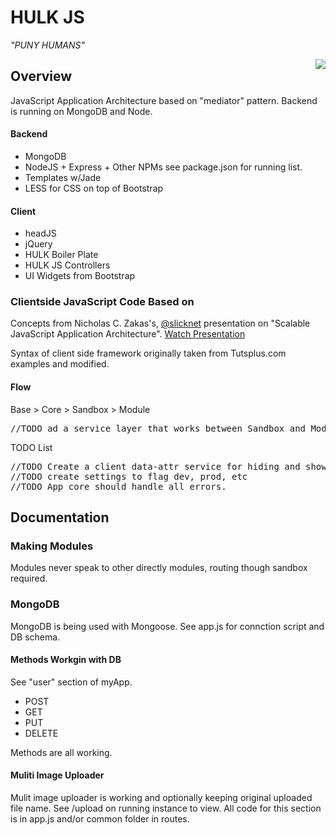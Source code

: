 <h1>HULK JS</h1>

<em>"PUNY HUMANS"</em>

<img src="http://www.leaderslair.com/marveluniverse/marvelfanfare29pic1.gif" style="float:right;">

<h2>Overview</h2>

JavaScript Application Architecture based on "mediator" pattern. Backend is running on MongoDB and Node.

<h4>Backend</h4>

<ul>
	<li>MongoDB
	<li>NodeJS + Express + Other NPMs see package.json for running list.
	<li>Templates w/Jade
	<li>LESS for CSS on top of Bootstrap
</ul>

<h4>Client</h4>
<ul>
	<li>headJS
	<li>jQuery
	<li>HULK Boiler Plate
	<li>HULK JS Controllers
	<li>UI Widgets from Bootstrap
</uL>

<h3>Clientside JavaScript Code Based on</h3>
Concepts from Nicholas C. Zakas's, <a href="https://twitter.com/slicknet">@slicknet</a> presentation on "Scalable JavaScript Application Architecture".
<a href="http://youtu.be/mKouqShWI4o">Watch Presentation</a>

Syntax of client side framework originally taken from Tutsplus.com examples and modified. 



<!-- API modules to consider making:
twitter
gmaps
dropbox -->
<h4>Flow</h4>
Base > Core > Sandbox > Module
<pre>//TODO ad a service layer that works between Sandbox and Modules.</pre>

TODO List
<pre>
//TODO Create a client data-attr service for hiding and show DOM elements. Refer to events.js for this.
//TODO create settings to flag dev, prod, etc
//TODO App core should handle all errors.
</pre>



<h2>Documentation</h2>
<h3>Making Modules</h3>
Modules never speak to other directly modules, routing though sandbox required.

<h3>MongoDB</h3>
MongoDB is being used with Mongoose. See app.js for connction script and DB schema.

<h4>Methods Workgin with DB</h4>
See "user" section of myApp. 
<ul>
<li>POST
<li>GET
<li>PUT
<li>DELETE
</ul>

Methods are all working.

<h4>Muliti Image Uploader</h4>
Mulit image uploader is working and optionally keeping original uploaded file name.
See /upload on running instance to view. All code for this section is in app.js and/or common folder in routes.




